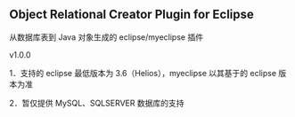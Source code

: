 ## Object Relational Creator Plugin for Eclipse ##

从数据库表到 Java 对象生成的 eclipse/myeclipse 插件

v1.0.0

1．支持的 eclipse 最低版本为 3.6（Helios），myeclipse 以其基于的 eclipse 版本为准

2．暂仅提供 MySQL、SQLSERVER 数据库的支持